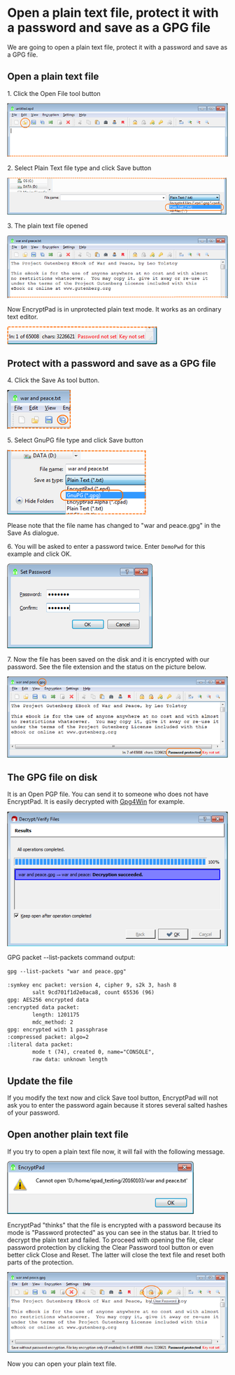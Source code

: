 # Open a plain text file, protect it with a password and save as a GPG file

We are going to open a plain text file, protect it with a password and save as a GPG file.

## Open a plain text file

1\. Click the Open File tool button

![Open File tool button](images/open_text_file.png)

2\. Select Plain Text file type and click Save button

![Plain Text file type](images/open_file_dialog_text_file.png)

3\. The plain text file opened

![Text file opened](images/text_file_opened.png)

Now EncryptPad is in unprotected plain text mode. It works as an ordinary text editor.

![Unprotected mode](images/unprotected_status.png)

## Protect with a password and save as a GPG file

4\. Click the Save As tool button.

![Save As tool button](images/save_as_tool_button.png)

5\. Select GnuPG file type and click Save button

![Save As dialogue](images/save_as_dialog.png)

Please note that the file name has changed to "war and peace.gpg" in the Save As dialogue.

6\. You will be asked to enter a password twice. Enter `DemoPwd` for this example and click OK.

![Set Password](images/set_password.png)

7\. Now the file has been saved on the disk and it is encrypted with our password. See the file extension and the status on the picture below.

![GPG file saved](images/gpg_file_saved.png)

## The GPG file on disk

It is an Open PGP file. You can send it to someone who does not have EncryptPad. It is easily decrypted with [Gpg4Win](https://www.gpg4win.org/) for example.

![Kleopatra decrypted our file](images/kleopatra_decrypted.png)

GPG packet --list-packets command output:

`gpg --list-packets "war and peace.gpg"`<br/>

`:symkey enc packet: version 4, cipher 9, s2k 3, hash 8`<br/>
`        salt 9cd701f1d2e0aca8, count 65536 (96)`<br/>
`gpg: AES256 encrypted data`<br/>
`:encrypted data packet:`<br/>
`        length: 1201175`<br/>
`        mdc_method: 2`<br/>
`gpg: encrypted with 1 passphrase`<br/>
`:compressed packet: algo=2`<br/>
`:literal data packet:`<br/>
`        mode t (74), created 0, name="CONSOLE",`<br/>
`        raw data: unknown length`<br/>

## Update the file

If you modify the text now and click Save tool button, EncryptPad will not ask you to enter the password again because it stores several salted hashes of your password.

## Open another plain text file

If you try to open a plain text file now, it will fail with the following message.

![Cannot open plain text](images/open_another_plain_text.png)

EncryptPad "thinks" that the file is encrypted with a password because its mode is "Password protected" as you can see in the status bar. It tried to decrypt the plain text and failed. To proceed with opening the file, clear password protection by clicking the Clear Password tool button or even better click Close and Reset. The latter will close the text file and reset both parts of the protection.

![Clear password or Close and Reset](images/clear_pwd_or_close_and_reset.png)

Now you can open your plain text file.

